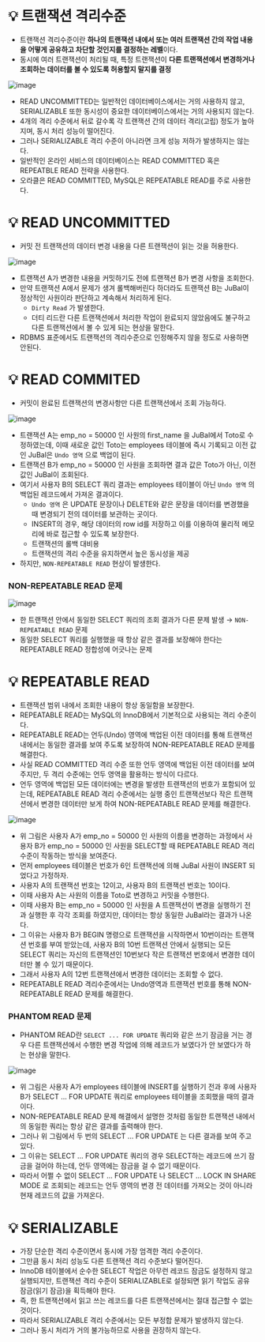 # 💡 트랜잭션 격리수준
- 트랜잭션 격리수준이란 **하나의 트랜잭션 내에서 또는 여러 트랜잭션 간의 작업 내용을 어떻게 공유하고 차단할 것인지를 결정하는 레벨**이다.
- 동시에 여러 트랜잭션이 처리될 때, 특정 트랜잭션이 **다른 트랜잭션에서 변경하거나 조회하는 데이터를 볼 수 있도록 허용할지 말지를 결정**

![image](https://github.com/shin-je-woo/TIL/assets/39439576/ea2efa80-45f9-4dee-aaad-9ba6c0a989e2)

- READ UNCOMMITTED는 일반적인 데이터베이스에서는 거의 사용하지 않고, SERIALIZABLE 또한 동시성이 중요한 데이터베이스에서는 거의 사용되지 않는다.
- 4개의 격리 수준에서 뒤로 갈수록 각 트랜잭션 간의 데이터 격리(고립) 정도가 높아지며, 동시 처리 성능이 떨어진다.
- 그러나 SERIALIZABLE 격리 수준이 아니라면 크게 성능 저하가 발생하지는 않는다.
- 일반적인 온라인 서비스의 데이터베이스는 READ COMMITTED 혹은 REPEATBLE READ 전략을 사용한다.
- 오라클은 READ COMMITTED, MySQL은 REPEATABLE READ를 주로 사용한다.

# 💡 READ UNCOMMITTED
- 커밋 전 트랜잭션의 데이터 변경 내용을 다른 트랜잭션이 읽는 것을 허용한다.

![image](https://github.com/shin-je-woo/TIL/assets/39439576/fd215021-f0a1-4164-82da-0fbf591f60f9)

- 트랜잭션 A가 변경한 내용을 커밋하기도 전에 트랜잭션 B가 변경 사항을 조회한다.
- 만약 트랜잭션 A에서 문제가 생겨 롤백해버린다 하더라도 트랜잭션 B는 JuBal이 정상적인 사원이라 판단하고 계속해서 처리하게 된다.
  - `Dirty Read` 가 발생한다.
  - 더티 리드란 다른 트랜잭션에서 처리한 작업이 완료되지 않았음에도 불구하고 다른 트랜잭션에서 볼 수 있게 되는 현상을 말한다.
- RDBMS 표준에서도 트랜잭션의 격리수준으로 인정해주지 않을 정도로 사용하면 안된다.

# 💡 READ COMMITED
- 커밋이 완료된 트랜잭션의 변경사항만 다른 트랜잭션에서 조회 가능하다.

![image](https://github.com/shin-je-woo/TIL/assets/39439576/bfbce050-0a1d-4a5d-ac9f-6d160e017083)

- 트랜잭션 A는 emp_no = 50000 인 사원의 first_name 을 JuBal에서 Toto로 수정하였는데, 이때 새로운 값인 Toto는 employees 테이블에 즉시 기록되고 이전 값인 JuBal은 `Undo 영역` 으로 백업이 된다.
- 트랜잭션 B가 emp_no = 50000 인 사원을 조회하면 결과 값은 Toto가 아닌, 이전 값인 JuBal이 조회된다.
- 여기서 사용자 B의 SELECT 쿼리 결과는 employees 테이블이 아닌 `Undo 영역` 의 백업된 레코드에서 가져온 결과이다.
  - `Undo 영역` 은 UPDATE 문장이나 DELETE와 같은 문장을 데이터를 변경했을 때 변경되기 전의 데이터를 보관하는 곳이다.
  - INSERT의 경우, 해당 데이터의 row id를 저장하고 이를 이용하여 물리적 메모리에 바로 접근할 수 있도록 보장한다.
  - 트랜잭션의 롤백 대비용
  - 트랜잭션의 격리 수준을 유지하면서 높은 동시성을 제공
- 하지만, `NON-REPEATABLE READ` 현상이 발생한다.

### NON-REPEATABLE READ 문제
![image](https://github.com/shin-je-woo/TIL/assets/39439576/2006fd6b-f33a-4814-8bf5-4027fd7e6c1c)

- 한 트랜잭션 안에서 동일한 SELECT 쿼리의 조회 결과가 다른 문제 발생 → `NON-REPEATABLE READ` 문제
- 동일한 SELECT 쿼리를 실행했을 때 항상 같은 결과를 보장해야 한다는 REPEATABLE READ 정합성에 어긋나는 문제

# 💡 REPEATABLE READ
- 트랜잭션 범위 내에서 조회한 내용이 항상 동일함을 보장한다.
- REPEATABLE READ는 MySQL의 InnoDB에서 기본적으로 사용되는 격리 수준이다.
- REPEATABLE READ는 언두(Undo) 영역에 백업된 이전 데이터를 통해 트랜잭션 내에서는 동일한 결과를 보여 주도록 보장하여 NON-REPEATABLE READ 문제를 해결한다.
- 사실 READ COMMITTED 격리 수준 또한 언두 영역에 백업된 이전 데이터를 보여 주지만, 두 격리 수준에는 언두 영역을 활용하는 방식이 다르다.
- 언두 영역에 백업된 모든 데이터에는 변경을 발생한 트랜잭션의 번호가 포함되어 있는데, REPEATABLE READ 격리 수준에서는 실행 중인 트랜잭션보다 작은 트랜잭션에서 변경한 데이터만 보게 하여 NON-REPEATABLE READ 문제를 해결한다.

![image](https://github.com/shin-je-woo/TIL/assets/39439576/b2701807-93cc-4ed6-bd59-5094d2f9240c)

- 위 그림은 사용자 A가 emp_no = 50000 인 사원의 이름을 변경하는 과정에서 사용자 B가 emp_no = 50000 인 사원을 SELECT할 때 REPEATABLE READ 격리 수준이 작동하는 방식을 보여준다.
- 먼저 employees 테이블은 번호가 6인 트랜잭션에 의해 JuBal 사원이 INSERT 되었다고 가정하자.
- 사용자 A의 트랜잭션 번호는 12이고, 사용자 B의 트랜잭션 번호는 10이다.
- 이때 사용자 A는 사원의 이름을 Toto로 변경하고 커밋을 수행한다.
- 이때 사용자 B는 emp_no = 50000 인 사원을 A 트랜잭션이 변경을 실행하기 전과 실행한 후 각각 조회를 하였지만, 데이터는 항상 동일한 JuBal라는 결과가 나온다.
- 그 이유는 사용자 B가 BEGIN 명령으로 트랜잭션을 시작하면서 10번이라는 트랜잭션 번호를 부여 받았는데, 사용자 B의 10번 트랜잭션 안에서 실행되는 모든 SELECT 쿼리는 자신의 트랜잭션인 10번보다 작은 트랜잭션 번호에서 변경한 데이터만 볼 수 있기 때문이다.
- 그래서 사용자 A의 12번 트랜잭션에서 변경한 데이터는 조회할 수 없다.
- REPEATABLE READ 격리수준에서는 Undo영역과 트랜잭션 번호를 통해 NON-REPEATABLE READ 문제를 해결한다.

### PHANTOM READ 문제
- PHANTOM READ란 `SELECT ... FOR UPDATE` 쿼리와 같은 쓰기 잠금을 거는 경우 다른 트랜잭션에서 수행한 변경 작업에 의해 레코드가 보였다가 안 보였다가 하는 현상을 말한다.

![image](https://github.com/shin-je-woo/TIL/assets/39439576/6da0c21d-e8c9-4cfc-a9b9-7e6531a22a97)

- 위 그림은 사용자 A가 employees 테이블에 INSERT를 실행하기 전과 후에 사용자 B가 SELECT ... FOR UPDATE 쿼리로 employees 테이블을 조회했을 때의 결과이다.
- NON-REPEATABLE READ 문제 해결에서 설명한 것처럼 동일한 트랜잭션 내에서의 동일한 쿼리는 항상 같은 결과를 출력해야 한다.
- 그러나 위 그림에서 두 번의 SELECT ... FOR UPDATE 는 다른 결과를 보여 주고 있다.
- 그 이유는 SELECT ... FOR UPDATE 쿼리의 경우 SELECT하는 레코드에 쓰기 잠금을 걸어야 하는데, 언두 영역에는 잠금을 걸 수 없기 때문이다.
- 따라서 어쩔 수 없이 SELECT ... FOR UPDATE 나 SELECT ... LOCK IN SHARE MODE 로 조회되는 레코드는 언두 영역의 변경 전 데이터를 가져오는 것이 아니라 현재 레코드의 값을 가져온다.

# 💡 SERIALIZABLE
- 가장 단순한 격리 수준이면서 동시에 가장 엄격한 격리 수준이다.
- 그만큼 동시 처리 성능도 다른 트랜잭션 격리 수준보다 떨어진다.
- InnoDB 테이블에서 순수한 SELECT 작업은 아무런 레코드 잠금도 설정하지 않고 실행되지만, 트랜잭션 격리 수준이 SERIALIZABLE로 설정되면 읽기 작업도 공유 잠금(읽기 잠금)을 획득해야 한다.
- 즉, 한 트랜잭션에서 읽고 쓰는 레코드를 다른 트랜잭션에서는 절대 접근할 수 없는 것이다.
- 따라서 SERIALIZABLE 격리 수준에서는 모든 부정합 문제가 발생하지 않는다.
- 그러나 동시 처리가 거의 불가능하므로 사용을 권장하지 않는다.

